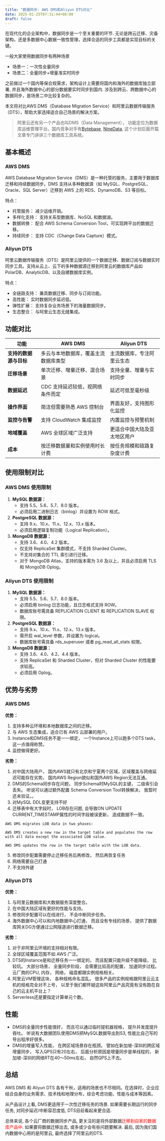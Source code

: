```yaml
---
title: "数据同步: AWS DMS和Aliyun DTS对比"
date: 2025-01-25T07:31:44+08:00
draft: false
---
```



在现代化的企业架构中，数据同步是一个至关重要的环节. 无论是跨云迁移、灾备架构，还是多数据中心数据一致性管理，选择合适的同步工具都是实现目标的关键。

一般大家使用数据同步有两种场景
* 场景一：一次性全量同步
* 场景二：全量同步+增量准实时同步 
  
之前做过一个国内等保合规需求，架构设计上需要将国内和海外的数据库独立部署, 并且海外数据中心的部分数据要实时同步到国内. 涉及到跨云、跨数据中心的数据同步，是场景二中比较复杂的。

本文将对比AWS DMS（Database Migration Service）和阿里云数据传输服务（DTS），帮助大家选择适合自己场景的解决方案。

> 阿里云还有另一个产品也叫DMS（Data Management）， 功能定位为数据库运维管理平台。国内竞争对手有[Bytebase](https://bytebase.cc/), [NineData](https://www.ninedata.cloud/), 这个计划后面开篇文章专门讲讲三个数据库工具系统。

## 基本概述

### AWS DMS

AWS Database Migration Service（DMS）是一种托管的服务，主要用于数据库迁移和持续数据同步。DMS 支持从多种数据源（如 MySQL、PostgreSQL、Oracle、SQL Server）迁移到 AWS 上的 RDS、DynamoDB、S3 等目标。

特点：
- 托管服务： 减少运维开销。
- 多样化支持： 支持关系型数据库、NoSQL 和数据湖。
- 数据转换： 配合 AWS Schema Conversion Tool，可实现跨平台的数据迁移。
- 持续同步： 支持 CDC（Change Data Capture）模式。

### Aliyun DTS

阿里云数据传输服务（DTS）是阿里云提供的一个数据迁移、数据订阅与数据实时同步工具。支持从云上、云下的多种数据源迁移到阿里云的数据库产品如 PolarDB、AnalyticDB、以及自建数据库实例。

特点：
- 全链路支持： 兼具数据迁移、同步与订阅功能。
- 高性能： 实时数据同步延迟低。
- 弹性扩展： 支持复杂业务场景下的海量数据同步。
- 生态整合： 与阿里云生态无缝集成。

## 功能对比

| 功能                     | AWS DMS                                  | Aliyun DTS                                 |
|--------------------------|------------------------------------------|-------------------------------------------|
| **支持的数据源与目标**    | 多云与本地数据库，覆盖主流数据库类型     | 主流数据库，专注阿里云生态                |
| **迁移场景**             | 单次迁移、增量迁移、混合场景            | 支持全量、增量与实时同步                  |
| **数据延迟**             | CDC 支持延迟较低，视网络条件而定        | 延迟可低至毫秒级                          |
| **操作界面**             | 简洁但需要熟悉 AWS 控制台                | 界面友好，支持图形化监控                  |
| **监控与告警**           | 支持 CloudWatch 集成监控                | 内置监控与预警机制                        |
| **地域覆盖**             | AWS 全球区域广泛支持                   | 更适合中国大陆及亚太地区用户              |
| **成本**                 | 按迁移数据量和实例使用时长计费          | 按任务规模和链路复杂度计费                |


## 使用限制对比

### AWS DMS 使用限制
1. **MySQL 数据源：**
   - 支持 5.5、5.6、5.7、8.0 版本。
   - 必须启用二进制日志（binlog）并设置为 ROW 格式。
2. **PostgreSQL 数据源：**
   - 支持 9.x、10.x、11.x、12.x、13.x 版本。
   - 必须启用逻辑复制功能（Logical Replication）。
3. **MongoDB 数据源：**
   - 支持 3.6、4.0、4.2 版本。
   - 仅支持 ReplicaSet 集群模式，不支持 Sharded Cluster。
   - 不支持对集合的 TTL 索引进行迁移。
   - 对于 MongoDB Atlas，支持的版本需为 3.6 及以上，并且必须启用 TLS 和 MongoDB Oplog。

### Aliyun DTS 使用限制
1. **MySQL 数据源：**
   - 支持 5.5、5.6、5.7、8.0 版本。
   - 必须启用 binlog 日志功能，且日志格式支持 ROW。
   - 数据库账号需具备 REPLICATION CLIENT 和 REPLICATION SLAVE 权限。
2. **PostgreSQL 数据源：**
   - 支持 9.x、10.x、11.x、12.x、13.x 版本。
   - 需开启 wal_level 参数，并设置为 logical。
   - 数据库账号需具备 rds_superuser 或者 pg_read_all_stats 权限。
3. **MongoDB 数据源：**
   - 支持 3.6、4.0、4.2、4.4 版本。
   - 支持 ReplicaSet 和 Sharded Cluster，但对 Sharded Cluster 的性能要求较高。
   - 必须启用 Oplog。

## 优势与劣势

### AWS DMS
**优势：**
1. 支持多种云环境和本地数据库之间的迁移。
2. 与 AWS 生态集成，适合已有 AWS 云部署的用户。
3. Instance和DMS任务不是一一绑定， 一个Instance上可以跑多个DTS task， 这一点值得称赞。
4. 监控做得更好。

**劣势：**
1. 对中国大陆用户， 国内AWS就只有北京和宁夏两个区域，区域覆盖与网络延迟可能存在劣势。 国内AWS Region貌似和国外AWS Region无法互通。
2. DMS的Schema同步存在问题， 同步Schema时MySQL的主键， 二级索引会丢失。 听说可以通过额外配置 Schema Conversion Tool转换解决， 我暂时还未验证。。
3. 对MySQL DDL变更支持不好
4. 迁移表中有大字段时， LOB存在问题, 会导致ON UPDATE CURRENT_TIMESTAMP属性的时间字段被误更新， 造成数据不一致。
```
AWS DMS migrates LOB data in two phases:

AWS DMS creates a new row in the target table and populates the row with all data except the associated LOB value.

AWS DMS updates the row in the target table with the LOB data.
```
5. 修改同步配置需要停止迁移任务后再修改， 然后再恢复任务
6. 网络需要自己打通
7. 不支持外键


### Aliyun DTS
**优势：**
1. 与阿里云数据库和大数据服务深度整合。
2. 在中国大陆区域有更好的性能与支持。
3. 修改同步配置可以在线进行， 不会中断同步任务。
4. 海外数据中心可以和内地数据中心打通， 而且没有专线的场景， 提供了数据库网关DG方便通过公网隧道进行数据迁移。


**劣势：**
1. 对于非阿里云环境的支持相对有限。
2. 全球区域覆盖范围不如 AWS 广泛。
3. DTS的Instance是和迁移任务一一绑定的， 而且配置只能升级不能降级， 比较坑。 大部分场景， 全量同步阶段， 会需要比较高的配置， 加速同步过程。 云厂商的CPU, 内存， 网络， 磁盘都跟实例规格相关。
4. 阿里云VM管理这块， 各种规格命名混乱。 很多产品的实例规格跟阿里云云主机的规格完全对不上号， 以至于我们都怀疑这些阿里云产品究竟有没有跑在自己的云主机平台上？
5. Serverless还是要指定计算单元个数。


## 性能

* DMS的全量同步性能很好， 而且可以通过临时提机器规格， 提升并发度提升吞吐。 听说有大数据团队使用DMS把MySQL数据导出到S3, 性能比自己写的导出程序好很多。
* DMS的增量写入性能， 在跨区域场景存在瓶颈。 譬如在新加坡-深圳的跨区域增量同步， 写入QPS只有20左右， 后面分析原因是增量同步是单线程的， 新加坡-深圳的网络RT在40～50ms左右， 自然QPS上不去。

## 总结

AWS DMS 和 Aliyun DTS 各有千秋，适用的场景也不尽相同。在选择时，企业应结合自身的业务需求、技术栈和地理分布，综合考虑功能、性能与成本等因素。

从产品设计上看, DMS更适用于一次性迁移任务的场景. 如果需要长期运行的同步任务, 对同步延迟/中断容忍度低, DTS目前看起来更合适.

总体来说, 各个云厂商的数据同步产品, 更关注的是将外部数据<span style="color: red;">迁移到自家的数据库产品中</span>. 如果要将数据迁移出去, 或多或少会有些问题要解决. 最后, 因为我们国内数据中心用的是阿里云, 最终选择了阿里云的DTS.